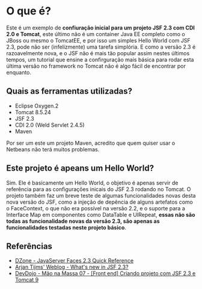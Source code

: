 # O que é?

Este é um exemplo de **confiuração inicial para um projeto JSF 2.3 com CDI 2.0 e Tomcat**, este último não é um container Java EE
completo como o JBoss ou mesmo o TomcatEE, e por isso um simples Hello World com JSF 2.3, pode não ser (infelizmente) uma tarefa
simplória. E como a versão 2.3 é razoavelmente nova, e o JSF não é mais tão popular assim nestes últimos tempos, um tutorial 
que ensine a confirguração mais básica para rodar esta última versão no framework no Tomcat não é algo fácil de encontrar 
por enquanto.

## Quais as ferramentas utilizadas?
 * Eclipse Oxygen.2
 * Tomcat 8.5.24
 * JSF 2.3
 * CDI 2.0 (Weld Servlet 2.4.5)
 * Maven
 
 Por ser um este um projeto Maven, acredito que quem quiser usar o Netbeans não terá muitos problemas.
 
 ## Este projeto é apeans um Hello World?
 Sim. Ele é basicamente um Hello World, o objetivo é apenas servir de referência para as configurações inicais do JSF 2.3
 rodando no Tomcat. O projeto também faz um breve teste de algumas funcionalidades novas desta nova versão do JSF, como
 a injeção de depência de alguns artefatos como o FaceContext, o que não era possível na versão 2.2, e o suporte para a 
 Interface Map em componentes como DataTable e UIRepeat, **essas não são todas as funcionalidade novas da versão 2.3, são apenas
 as funcionalidades testadas neste projeto básico**.
 
 ## Referências
 
* <a href="https://dzone.com/articles/javaserver-faces-23-1">DZone - JavaServer Faces 2.3 Quick Reference</a>  
* <a href="http://arjan-tijms.omnifaces.org/p/jsf-23.html#1355">Arjan Tijms' Weblog - What's new in JSF 2.3?</a>  
* <a href="http://www.devdojo.com.br/aula?playlistId=PL62G310vn6nFmOfLeeaYq20Gm7Vav7Aib">DevDojo - Mão na Massa 07 - [Front end] Criando projeto com JSF 2.3 e Tomcat 9</a>

 
 
